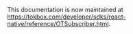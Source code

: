 This documentation is now maintained at https://tokbox.com/developer/sdks/react-native/reference/OTSubscriber.html.
